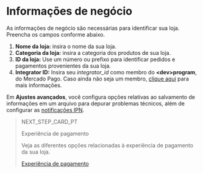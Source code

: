 # Informações de negócio

As informações de negócio são necessárias para identificar sua loja. Preencha os campos conforme abaixo.

1. **Nome da loja:** insira o nome da sua loja.
2. **Categoria da loja:** insira a categoria dos produtos de sua loja.
3. **ID da loja:** Use um número ou prefixo para identificar pedidos e pagamentos provenientes da sua loja.
4. **Integrator ID:** Insira seu *integrator_id* como membro do **&lt;dev&gt;program**, do Mercado Pago. Caso ainda não seja um membro, [clique aqui](https://www.mercadopago[FAKER][URL][DOMAIN]/developers/pt/developer-program) para mais informações.

Em **Ajustes avançados**, você configura opções relativas ao salvamento de informações em um arquivo para depurar problemas técnicos, além de configurar as [notificações IPN](https://www.mercadopago[FAKER][DOMAIN][URL]/developers/pt/guides/additional-content/your-integrations/notifications/ipn). 

> NEXT_STEP_CARD_PT
>
> Experiência de pagamento
>
> Veja as diferentes opções relacionadas à experiência de pagamento da sua loja.
>
> [Experiência de pagamento](https://www.mercadopago[FAKER][URL][DOMAIN]/developers/pt/guides/woocommerce/payment-experience)